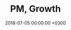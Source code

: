 ---
layout: post
title: PM, Growth
date: 2018-07-05 00:00:00 +0300
start_date_range: Oct-'19
end_date_range: Mar-'20
description: 
image: 02.jpg
tags: [job]
---
